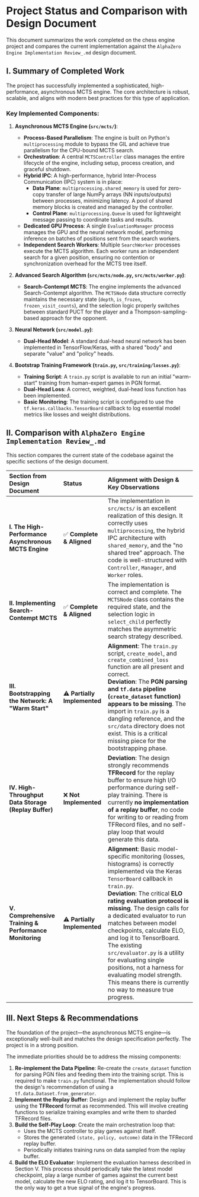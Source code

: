 # Project Status and Comparison with Design Document

This document summarizes the work completed on the chess engine project and compares the current implementation against the `AlphaZero Engine Implementation Review_.md` design document.

## I. Summary of Completed Work

The project has successfully implemented a sophisticated, high-performance, asynchronous MCTS engine. The core architecture is robust, scalable, and aligns with modern best practices for this type of application.

### Key Implemented Components:

1.  **Asynchronous MCTS Engine (`src/mcts/`)**:
    *   **Process-Based Parallelism**: The engine is built on Python's `multiprocessing` module to bypass the GIL and achieve true parallelism for the CPU-bound MCTS search.
    *   **Orchestration**: A central `MCTSController` class manages the entire lifecycle of the engine, including setup, process creation, and graceful shutdown.
    *   **Hybrid IPC**: A high-performance, hybrid Inter-Process Communication (IPC) system is in place:
        *   **Data Plane**: `multiprocessing.shared_memory` is used for zero-copy transfer of large NumPy arrays (NN inputs/outputs) between processes, minimizing latency. A pool of shared memory blocks is created and managed by the controller.
        *   **Control Plane**: `multiprocessing.Queue` is used for lightweight message passing to coordinate tasks and results.
    *   **Dedicated GPU Process**: A single `EvaluationManager` process manages the GPU and the neural network model, performing inference on batches of positions sent from the search workers.
    *   **Independent Search Workers**: Multiple `SearchWorker` processes execute the MCTS algorithm. Each worker runs an independent search for a given position, ensuring no contention or synchronization overhead for the MCTS tree itself.

2.  **Advanced Search Algorithm (`src/mcts/node.py`, `src/mcts/worker.py`)**:
    *   **Search-Contempt MCTS**: The engine implements the advanced Search-Contempt algorithm. The `MCTSNode` data structure correctly maintains the necessary state (`depth`, `is_frozen`, `frozen_visit_counts`), and the selection logic properly switches between standard PUCT for the player and a Thompson-sampling-based approach for the opponent.

3.  **Neural Network (`src/model.py`)**:
    *   **Dual-Head Model**: A standard dual-head neural network has been implemented in TensorFlow/Keras, with a shared "body" and separate "value" and "policy" heads.

4.  **Bootstrap Training Framework (`train.py`, `src/training/losses.py`)**:
    *   **Training Script**: A `train.py` script is available to run an initial "warm-start" training from human-expert games in PGN format.
    *   **Dual-Head Loss**: A correct, weighted, dual-head loss function has been implemented.
    *   **Basic Monitoring**: The training script is configured to use the `tf.keras.callbacks.TensorBoard` callback to log essential model metrics like losses and weight distributions.

## II. Comparison with `AlphaZero Engine Implementation Review_.md`

This section compares the current state of the codebase against the specific sections of the design document.

| Section from Design Document | Status | Alignment with Design & Key Observations |
| :--- | :--- | :--- |
| **I. The High-Performance Asynchronous MCTS Engine** | ✅ **Complete & Aligned** | The implementation in `src/mcts/` is an excellent realization of this design. It correctly uses `multiprocessing`, the hybrid IPC architecture with `shared_memory`, and the "no shared tree" approach. The code is well-structured with `Controller`, `Manager`, and `Worker` roles. |
| **II. Implementing Search-Contempt MCTS** | ✅ **Complete & Aligned** | The implementation is correct and complete. The `MCTSNode` class contains the required state, and the selection logic in `select_child` perfectly matches the asymmetric search strategy described. |
| **III. Bootstrapping the Network: A "Warm Start"** | ⚠️ **Partially Implemented** | **Alignment**: The `train.py` script, `create_model`, and `create_combined_loss` function are all present and correct. <br> **Deviation**: The **PGN parsing and `tf.data` pipeline (`create_dataset` function) appears to be missing**. The import in `train.py` is a dangling reference, and the `src/data` directory does not exist. This is a critical missing piece for the bootstrapping phase. |
| **IV. High-Throughput Data Storage (Replay Buffer)** | ❌ **Not Implemented** | **Deviation**: The design strongly recommends **TFRecord** for the replay buffer to ensure high I/O performance during self-play training. There is currently **no implementation of a replay buffer**, no code for writing to or reading from TFRecord files, and no self-play loop that would generate this data. |
| **V. Comprehensive Training & Performance Monitoring** | ⚠️ **Partially Implemented** | **Alignment**: Basic model-specific monitoring (losses, histograms) is correctly implemented via the Keras `TensorBoard` callback in `train.py`. <br> **Deviation**: The critical **ELO rating evaluation protocol is missing**. The design calls for a dedicated evaluator to run matches between model checkpoints, calculate ELO, and log it to TensorBoard. The existing `src/evaluator.py` is a utility for evaluating single positions, not a harness for evaluating model strength. This means there is currently no way to measure true progress. |

## III. Next Steps & Recommendations

The foundation of the project—the asynchronous MCTS engine—is exceptionally well-built and matches the design specification perfectly. The project is in a strong position.

The immediate priorities should be to address the missing components:

1.  **Re-implement the Data Pipeline**: Re-create the `create_dataset` function for parsing PGN files and feeding them into the training script. This is required to make `train.py` functional. The implementation should follow the design's recommendation of using a `tf.data.Dataset.from_generator`.
2.  **Implement the Replay Buffer**: Design and implement the replay buffer using the **TFRecord** format as recommended. This will involve creating functions to serialize training examples and write them to sharded TFRecord files.
3.  **Build the Self-Play Loop**: Create the main orchestration loop that:
    *   Uses the MCTS controller to play games against itself.
    *   Stores the generated `(state, policy, outcome)` data in the TFRecord replay buffer.
    *   Periodically initiates training runs on data sampled from the replay buffer.
4.  **Build the ELO Evaluator**: Implement the evaluation harness described in Section V. This process should periodically take the latest model checkpoint, play a large number of games against the current best model, calculate the new ELO rating, and log it to TensorBoard. This is the only way to get a true signal of the engine's progress.